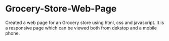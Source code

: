 # Grocery-Store-Web-Page
Created a web page for an Grocery store using html, css and javascript.
It is a responsive page which can be viewed both from dekstop and a mobile phone.

